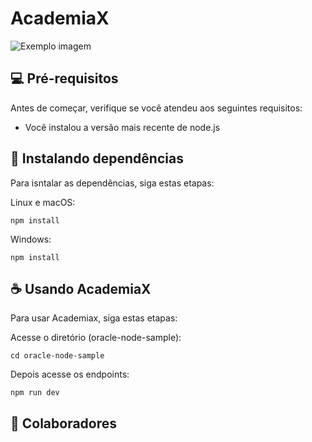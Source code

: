 # AcademiaX

<img src="imagem.png" alt="Exemplo imagem">

## 💻 Pré-requisitos

Antes de começar, verifique se você atendeu aos seguintes requisitos:

- Você instalou a versão mais recente de node.js

## 🚀 Instalando dependências

Para isntalar as dependências, siga estas etapas:

Linux e macOS:

```
npm install
```

Windows:

```
npm install
```

## ☕ Usando AcademiaX

Para usar Academiax, siga estas etapas:

Acesse o diretório (oracle-node-sample):
```
cd oracle-node-sample
```
Depois acesse os endpoints:

```
npm run dev
```


## 🤝 Colaboradores

